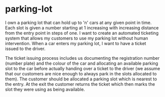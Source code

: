 # parking-lot
I own a parking lot that can hold up to 'n' cars at any given point in time. Each slot is given a number starting at 1 increasing with 
increasing distance from the entry point in steps of one. I want to create an automated ticketing system that allows my customers to use 
my parking lot without human intervention. When a car enters my parking lot, I want to have a ticket issued to the driver. 

The ticket issuing process includes us documenting the registration number (number plate) and the colour of the car and allocating an 
available parking slot to the car before actually handing over a ticket to the driver (we assume that our customers are nice enough to 
always park in the slots allocated to them). The customer should be allocated a parking slot which is nearest to the entry. 
At the exit the customer returns the ticket which then marks the slot they were using as being available.
